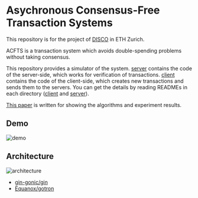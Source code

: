 # Asychronous Consensus-Free Transaction Systems
This repository is for the project of [DISCO](https://disco.ethz.ch/) in ETH Zurich.

ACFTS is a transaction system which avoids double-spending problems without taking consensus.

This repository provides a simulator of the system.
[server](./server) contains the code of the server-side, which works for verification of transactions.
[client](./client) contains the code of the client-side, which creates new transactions and sends them to the servers.
You can get the details by reading READMEs in each directory ([client](./client) and [server](./server)).

[This paper](./docs/thesis/Thesis.pdf) is written for showing the algorithms and experiment results.

## Demo
![demo](https://user-images.githubusercontent.com/32924835/82243449-99959b80-997a-11ea-9e65-2c202dda286b.gif)

## Architecture
![architecture](https://user-images.githubusercontent.com/32924835/82288108-b82c7e80-99dc-11ea-87cd-75995f6d943a.png)
- [gin-gonic/gin](https://github.com/gin-gonic/gin)
- [Equanox/gotron](https://github.com/Equanox/gotron)
